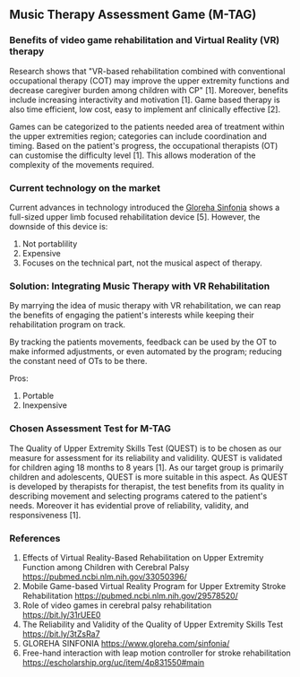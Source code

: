 ## Music Therapy Assessment Game (M-TAG)

### Benefits of video game rehabilitation and Virtual Reality (VR) therapy
Research shows that "VR-based rehabilitation combined with conventional occupational therapy (COT) may improve the upper extremity functions and decrease caregiver burden among children with CP" [1]. Moreover, benefits include increasing interactivity and motivation [1]. Game based therapy is also time efficient, low cost, easy to implement anf clinically effective [2]. 

Games can be categorized to the patients needed area of treatment within the upper extremities region; categories can include coordination and timing. Based on the patient's progress, the occupational therapists (OT) can customise the difficulty level [1]. This allows moderation of the complexity of the movements required.

### Current technology on the market 
Current advances in technology introduced the [Gloreha Sinfonia](https://www.youtube.com/watch?v=OewQiHHexhE) shows a full-sized upper limb focused rehabilitation device [5]. However, the downside of this device is:
1. Not portablility
2. Expensive
3. Focuses on the technical part, not the musical aspect of therapy.

### Solution: Integrating Music Therapy with VR Rehabilitation
By marrying the idea of music therapy with VR rehabilitation, we can reap the benefits of engaging the patient's interests while keeping their rehabilitation program on track. 

By tracking the patients movements, feedback can be used by the OT to make informed adjustments, or even automated by the program; reducing the constant need of OTs to be there.

Pros:
1. Portable
2. Inexpensive

### Chosen Assessment Test for M-TAG 
The Quality of Upper Extremity Skills Test (QUEST) is to be chosen as our measure for assessment for its reliability and validility. QUEST is validated for children aging 18 months to 8 years [1]. As our target group is primarily children and adolescents, QUEST is more suitable in this aspect. As QUEST is developed by therapists for therapist, the test benefits from its quality in describing movement and selecting programs catered to the patient's needs. Moreover it has evidential prove of reliability, validity, and responsiveness [1].

### References

1. Effects of Virtual Reality-Based Rehabilitation on Upper Extremity Function among Children with Cerebral Palsy https://pubmed.ncbi.nlm.nih.gov/33050396/
2. Mobile Game-based Virtual Reality Program for Upper Extremity Stroke Rehabilitation https://pubmed.ncbi.nlm.nih.gov/29578520/
3. Role of video games in cerebral palsy rehabilitation https://bit.ly/31rUEE0
4. The Reliability and Validity of the Quality of Upper Extremity Skills Test https://bit.ly/3tZsRa7
5. GLOREHA SINFONIA https://www.gloreha.com/sinfonia/
6. Free-hand interaction with leap motion controller for stroke rehabilitation https://escholarship.org/uc/item/4p831550#main
<!--stackedit_data:
eyJoaXN0b3J5IjpbLTkyNzA0ODg3MSwyMTE4NDY3MDcsLTIxMj
k2MTUyNjddfQ==
-->